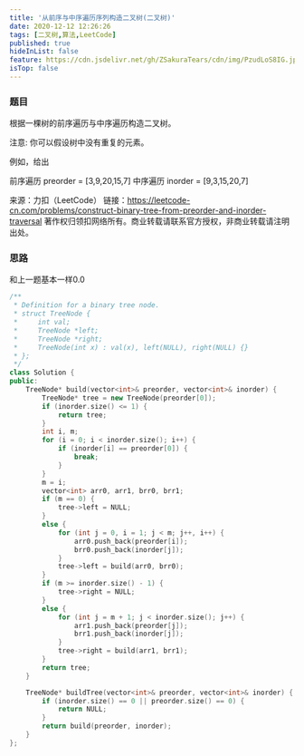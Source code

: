 ```yaml
---
title: '从前序与中序遍历序列构造二叉树(二叉树)'
date: 2020-12-12 12:26:26
tags: [二叉树,算法,LeetCode]
published: true
hideInList: false
feature: https://cdn.jsdelivr.net/gh/ZSakuraTears/cdn/img/PzudLoS8IG.jpg
isTop: false
---
```

### 题目
根据一棵树的前序遍历与中序遍历构造二叉树。
<!-- more -->
注意:
你可以假设树中没有重复的元素。

例如，给出

前序遍历 preorder = [3,9,20,15,7]
中序遍历 inorder = [9,3,15,20,7]

来源：力扣（LeetCode）
链接：https://leetcode-cn.com/problems/construct-binary-tree-from-preorder-and-inorder-traversal
著作权归领扣网络所有。商业转载请联系官方授权，非商业转载请注明出处。

### 思路
和上一题基本一样0.0
```C++
/**
 * Definition for a binary tree node.
 * struct TreeNode {
 *     int val;
 *     TreeNode *left;
 *     TreeNode *right;
 *     TreeNode(int x) : val(x), left(NULL), right(NULL) {}
 * };
 */
class Solution {
public:
    TreeNode* build(vector<int>& preorder, vector<int>& inorder) {
        TreeNode* tree = new TreeNode(preorder[0]);
        if (inorder.size() <= 1) {
            return tree;
        }
        int i, m;
        for (i = 0; i < inorder.size(); i++) {
            if (inorder[i] == preorder[0]) {
                break;
            }
        }
        m = i;
        vector<int> arr0, arr1, brr0, brr1;
        if (m == 0) {
            tree->left = NULL;
        }
        else {
            for (int j = 0, i = 1; j < m; j++, i++) {
                arr0.push_back(preorder[i]);
                brr0.push_back(inorder[j]);
            }
            tree->left = build(arr0, brr0);
        }
        if (m >= inorder.size() - 1) {
            tree->right = NULL;
        }
        else {
            for (int j = m + 1; j < inorder.size(); j++) {
                arr1.push_back(preorder[j]);
                brr1.push_back(inorder[j]);
            }
            tree->right = build(arr1, brr1);
        }
        return tree;
    }

    TreeNode* buildTree(vector<int>& preorder, vector<int>& inorder) {
        if (inorder.size() == 0 || preorder.size() == 0) {
            return NULL;
        }
        return build(preorder, inorder);
    }
};
```